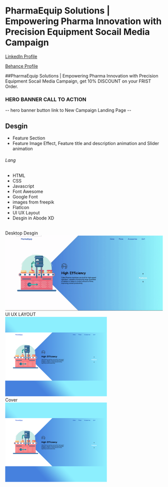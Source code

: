 # PharmaEquip Solutions | Empowering Pharma Innovation with Precision Equipment Socail Media Campaign
<a href="https://www.linkedin.com/in/dharmendraverma95/" target="_blank">LinkedIn Profile </a>

<a href="https://www.behance.net/dhirukumar" target="_blank">Behance Profile </a>

##PharmaEquip Solutions | Empowering Pharma Innovation with Precision Equipment Socail Media Campaign, get 10% DISCOUNT on your FRIST Order.

### HERO BANNER CALL TO ACTION
-- hero banner button link to New  Campaign Landing Page --

## Desgin 
<ul>
  <li>Feature Section</li>
  <li>Feature Image Effect, Feature title and description animation and Slider animation </li>
</ul>

###### Lang
<ul>
  <li>HTML</li>
  <li>CSS</li>
  <li>Javascript</li>
  <li>Font Awesome</li>
  <li>Google Font</li>
  <li>images from freepik</li>
  <li>FlatIcon</li>
  <li>UI UX Layout</li>
  <li>Desgin in Abode XD</li>
</ul>
<br>
<span>Desktop Desgin</span><br/>
<a href="" target="_blank" >
<img src="./img/PharmaEquip-landing-page.gif" width="575px"/>
</a>
<br />
<span>UI UX LAYOUT</span><br/>
<a href="" target="_blank" >
<img src="./img/cover.png" width="325px"/>
</a>
<br />
<span>Cover </span><br/>
<a href="" target="_blank" >
<img src="./img/cover.png" width="325px"/>
</a>



